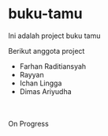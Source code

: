 # buku-tamu
Ini adalah project buku tamu

Berikut anggota project
- Farhan Raditiansyah
- Rayyan
- Ichan Lingga
- Dimas Ariyudha
<br>
<br>
On Progress
